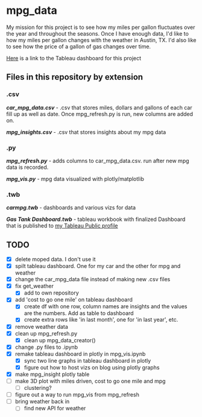 # mpg_data

My mission for this project is to see how my miles per gallon fluctuates over the year and throughout the seasons. Once I have enough data, I'd like to how my miles per gallon changes with the weather in Austin, TX. I'd also like to see how the price of a gallon of gas changes over time.

[Here](https://public.tableau.com/profile/ethan.fuerst#!/vizhome/mpgdatavis/GasTankDashboard) is a link to the Tableau dashboard for this project

## Files in this repository by extension

### .csv

__*car_mpg_data.csv*__ - .csv that stores miles, dollars and gallons of each car fill up as well as date. Once mpg_refresh.py is run, new columns are added on.

__*mpg_insights.csv*__ - .csv that stores insights about my mpg data

### .py

__*mpg_refresh.py*__ - adds columns to car_mpg_data.csv. run after new mpg data is recorded.

__*mpg_vis.py*__ - mpg data visualized with plotly/matplotlib

### .twb

__*carmpg.twb*__ - dashboards and various vizs for data

__*Gas Tank Dashboard.twb*__ - tableau workbook with finalized Dashboard that is published to [my Tableau Public profile](https://public.tableau.com/profile/ethan.fuerst/)

## TODO

- [x] delete moped data. I don't use it
- [x] spilt tableau dashboard. One for my car and the other for mpg and weather
- [X] change the car_mpg_data file instead of making new .csv files
- [x] fix get_weather
  - [x] add to own repository
- [x] add 'cost to go one mile' on tableau dashboard
  - [x] create df with one row, column names are insights and the values are the numbers. Add as table to dashboard
  - [x] create extra rows like 'in last month', one for 'in last year', etc.
- [x] remove weather data
- [x] clean up mpg_refresh.py
  - [x] clean up mpg_data_creator()
- [x] change .py files to .ipynb
- [x] remake tableau dashboard in plotly in mpg_vis.ipynb
  - [x] sync two line graphs in tableau dashboard in plotly
  - [x] figure out how to host vizs on blog using plotly graphs
- [x] make mpg_insight plotly table
- [ ] make 3D plot with miles driven, cost to go one mile and mpg
  - [ ] clustering?
- [ ] figure out a way to run mpg_vis from mpg_refresh
- [ ] bring weather back in
  - [ ] find new API for weather
